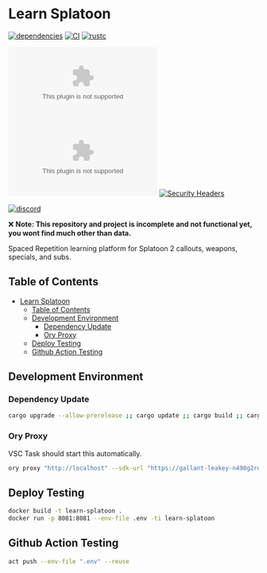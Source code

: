 # Learn Splatoon

[![dependencies](https://deps.rs/repo/github/zageron/learn-splatoon/status.svg)](https://deps.rs/repo/github/zageron/learn-splatoon)
[![CI](https://img.shields.io/github/workflow/status/Zageron/learn-splatoon/CI?style=flat-square&label=CI)](https://github.com/Zageron/learn-splatoon/actions/workflows/validate.yml)
[![rustc](https://img.shields.io/badge/rustc-1.57-lightgray.svg?style=flat-square)](https://www.rust-lang.org/)

[![hsts](https://img.shields.io/hsts/preload/learnsplatoon.zageron.com?style=flat-square)](https://hstspreload.org/)
[![Mozilla HTTP Observatory Grade](https://img.shields.io/mozilla-observatory/grade/learnsplatoon.zageron.com?publish&style=flat-square)](https://observatory.mozilla.org/analyze/learnsplatoon.zageron.com)
[![Security Headers](https://img.shields.io/security-headers?style=flat-square&url=https%3A%2F%2Fsecurityheaders.com%2F%3Fq%3Dlearnsplatoon.zageron.com)](https://securityheaders.com/?q=learnsplatoon.zageron.com)

[![discord](https://img.shields.io/discord/921110926751584346?label=discord&color=7289DA&logo=discord&logoColor=white&style=flat-square)](https://discord.com/invite/g4uHt46U)

:x: __Note: This repository and project is incomplete and not functional yet, you wont find much other than data.__

Spaced Repetition learning platform for Splatoon 2 callouts, weapons, specials, and subs.

## Table of Contents

- [Learn Splatoon](#learn-splatoon)
  - [Table of Contents](#table-of-contents)
  - [Development Environment](#development-environment)
    - [Dependency Update](#dependency-update)
    - [Ory Proxy](#ory-proxy)
  - [Deploy Testing](#deploy-testing)
  - [Github Action Testing](#github-action-testing)

## Development Environment

### Dependency Update

```bash
cargo upgrade --allow-prerelease ;; cargo update ;; cargo build ;; cargo build --release
```

### Ory Proxy

VSC Task should start this automatically.

```bash
ory proxy "http://localhost" --sdk-url "https://gallant-leakey-n498g2rdpa.projects.oryapis.com"
```

## Deploy Testing

```bash
docker build -t learn-splatoon .
docker run -p 8081:8081 --env-file .env -ti learn-splatoon
```

## Github Action Testing

```bash
act push --env-file ".env" --reuse
```
